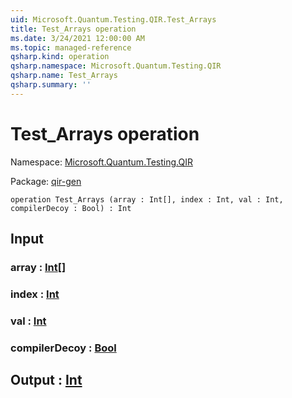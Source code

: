 ```yaml
---
uid: Microsoft.Quantum.Testing.QIR.Test_Arrays
title: Test_Arrays operation
ms.date: 3/24/2021 12:00:00 AM
ms.topic: managed-reference
qsharp.kind: operation
qsharp.namespace: Microsoft.Quantum.Testing.QIR
qsharp.name: Test_Arrays
qsharp.summary: ''
---
```


# Test_Arrays operation

Namespace: [Microsoft.Quantum.Testing.QIR](xref:Microsoft.Quantum.Testing.QIR)

Package: [qir-gen](https://nuget.org/packages/qir-gen)




```qsharp
operation Test_Arrays (array : Int[], index : Int, val : Int, compilerDecoy : Bool) : Int
```


## Input

### array : [Int](xref:microsoft.quantum.lang-ref.int)[]




### index : [Int](xref:microsoft.quantum.lang-ref.int)




### val : [Int](xref:microsoft.quantum.lang-ref.int)




### compilerDecoy : [Bool](xref:microsoft.quantum.lang-ref.bool)





## Output : [Int](xref:microsoft.quantum.lang-ref.int)

